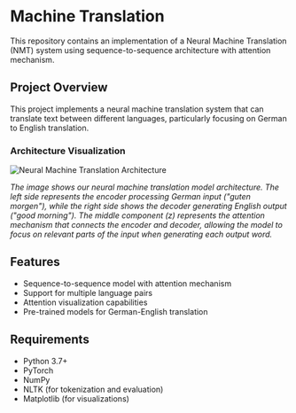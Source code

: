 # Machine Translation

This repository contains an implementation of a Neural Machine Translation (NMT) system using sequence-to-sequence architecture with attention mechanism.

## Project Overview

This project implements a neural machine translation system that can translate text between different languages, particularly focusing on German to English translation.

### Architecture Visualization

![Neural Machine Translation Architecture](./images/nmt_architecture.png)

*The image shows our neural machine translation model architecture. The left side represents the encoder processing German input ("guten morgen"), while the right side shows the decoder generating English output ("good morning"). The middle component (z) represents the attention mechanism that connects the encoder and decoder, allowing the model to focus on relevant parts of the input when generating each output word.*

## Features

- Sequence-to-sequence model with attention mechanism
- Support for multiple language pairs
- Attention visualization capabilities
- Pre-trained models for German-English translation

## Requirements

- Python 3.7+
- PyTorch
- NumPy
- NLTK (for tokenization and evaluation)
- Matplotlib (for visualizations)

